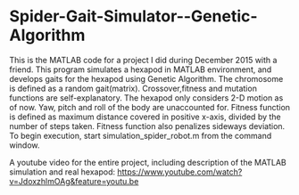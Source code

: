 # Spider-Gait-Simulator--Genetic-Algorithm
This is the MATLAB code for a project I did during December 2015 with a friend.
This program simulates a hexapod in MATLAB environment, and develops gaits for the hexapod using Genetic Algorithm. The chromosome is defined as a random gait(matrix).
Crossover,fitness and mutation functions are self-explanatory.
The hexapod only considers 2-D motion as of now. Yaw, pitch and roll of the body are unaccounted for. Fitness function is defined as maximum distance covered in positive x-axis, divided by the number of steps taken. Fitness function also penalizes sideways deviation.
To begin execution, start simulation_spider_robot.m from the command window.

A youtube video for the entire project, including description of the MATLAB simulation and real hexapod:
https://www.youtube.com/watch?v=JdoxzhlmOAg&feature=youtu.be
